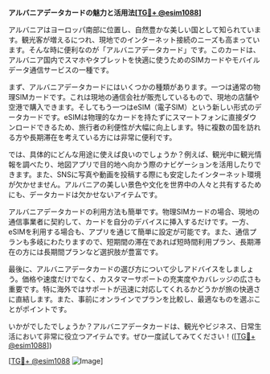 **アルバニアデータカードの魅力と活用法[[TG💪+ @esim1088](https://t.me/s/esim1088)]**

アルバニアはヨーロッパ南部に位置し、自然豊かな美しい国として知られています。観光客が増えるにつれ、現地でのインターネット接続のニーズも高まっています。そんな時に便利なのが「アルバニアデータカード」です。このカードは、アルバニア国内でスマホやタブレットを快適に使うためのSIMカードやモバイルデータ通信サービスの一種です。

まず、アルバニアデータカードにはいくつかの種類があります。一つは通常の物理SIMカードです。これは現地の通信会社が販売しているもので、現地の店舗や空港で購入できます。そしてもう一つはeSIM（電子SIM）という新しい形式のデータカードです。eSIMは物理的なカードを持たずにスマートフォンに直接ダウンロードできるため、旅行者の利便性が大幅に向上します。特に複数の国を訪れる方や長期滞在を考えている方には非常に便利です。

では、具体的にどんな用途に使えば良いのでしょうか？例えば、観光中に観光情報を調べたり、地図アプリで目的地へ向かう際のナビゲーションを活用したりできます。また、SNSに写真や動画を投稿する際にも安定したインターネット環境が欠かせません。アルバニアの美しい景色や文化を世界中の人々と共有するためにも、データカードは欠かせないアイテムです。

アルバニアデータカードの利用方法も簡単です。物理SIMカードの場合、現地の通信事業者に契約して、カードを自分のデバイスに挿入するだけです。一方、eSIMを利用する場合も、アプリを通じて簡単に設定が可能です。また、通信プランも多岐にわたりますので、短期間の滞在であれば短時間利用プラン、長期滞在の方には長期間プランなど選択肢が豊富です。

最後に、アルバニアデータカードの選び方について少しアドバイスをしましょう。価格や速度だけでなく、カスタマーサポートの充実度やカバレッジの広さも重要です。特に海外ではサポートが迅速に対応してくれるかどうかが旅の快適さに直結します。また、事前にオンラインでプランを比較し、最適なものを選ぶことがポイントです。

いかがでしたでしょうか？アルバニアデータカードは、観光やビジネス、日常生活において非常に役立つアイテムです。ぜひ一度試してみてください！([[TG💪+ @esim1088](https://t.me/s/esim1088)])

[[TG💪+ @esim1088](https://t.me/s/esim1088) ![Image](https://i.postimg.cc/Y0z9fWf4/image.png)]